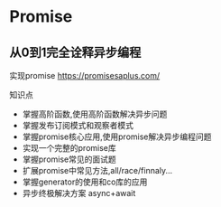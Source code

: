 # Promise

## 从0到1完全诠释异步编程

实现promise   https://promisesaplus.com/


知识点

- 掌握高阶函数,使用高阶函数解决异步问题
- 掌握发布订阅模式和观察者模式
- 掌握promise核心应用,使用promise解决异步编程问题
- 实现一个完整的promise库
- 掌握promise常见的面试题
- 扩展promise中常见方法,all/race/finnaly...
- 掌握generator的使用和co库的应用
- 异步终极解决方案 async+await

